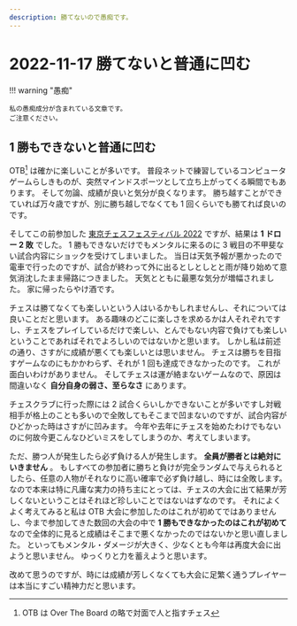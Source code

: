 ```yaml
---
description: 勝てないので愚痴です。
---
```


# 2022-11-17 勝てないと普通に凹む

!!! warning "愚痴"

    私の愚痴成分が含まれている文章です。
    ご注意ください。

## 1 勝もできないと普通に凹む

OTB[^1] は確かに楽しいことが多いです。
普段ネットで練習しているコンピュータゲームらしきものが、突然マインドスポーツとして立ち上がってくる瞬間でもあります。
そして勿論、成績が良いと気分が良くなります。
勝ち越すことができていれば万々歳ですが、別に勝ち越しでなくても 1 回くらいでも勝てれば良いのです。

そしてこの前参加した [東京チェスフェスティバル 2022](../otb/2022/1009.md) ですが、結果は **1 ドロー 2 敗** でした。
1 勝もできないだけでもメンタルに来るのに 3 戦目の不甲斐ない試合内容にショックを受けてしまいました。
当日は天気予報が悪かったので電車で行ったのですが、試合が終わって外に出るとしとしとと雨が降り始めて意気消沈したまま帰路につきました。
天気とともに最悪な気分が増幅されました。
家に帰ったらやけ酒です。

チェスは勝てなくても楽しいという人はいるかもしれませんし、それについては良いことだと思います。
ある趣味のどこに楽しさを求めるかは人それぞれですし、チェスをプレイしているだけで楽しい、とんでもない内容で負けても楽しいということであればそれでよろしいのではないかと思います。
しかし私は前述の通り、さすがに成績が悪くても楽しいとは思いません。
チェスは勝ちを目指すゲームなのにもかかわらず、それが 1 回も達成できなかったのです。
これが面白いわけがありません。
そしてチェスは運が絡まないゲームなので、原因は間違いなく **自分自身の弱さ、至らなさ** にあります。

チェスクラブに行った際には 2 試合くらいしかできないことが多いですし対戦相手が格上のことも多いので全敗してもそこまで凹まないのですが、試合内容がひどかった時はさすがに凹みます。
今年や去年にチェスを始めたわけでもないのに何故今更こんなひどいミスをしてしまうのか、考えてしまいます。

ただ、勝つ人が発生したら必ず負ける人が発生します。
**全員が勝者とは絶対にいきません** 。
もしすべての参加者に勝ちと負けが完全ランダムで与えられるとしたら、任意の人物がそれなりに高い確率で必ず負け越し、時には全敗します。
なので本来は特に凡庸な実力の持ち主にとっては、チェスの大会に出て結果が芳しくないということはそれほど珍しいことではないはずなのです。
それによくよく考えてみると私は OTB 大会に参加したのはこれが初めてではありませんし、今まで参加してきた数回の大会の中で
**1 勝もできなかったのはこれが初めて** なので全体的に見ると成績はそこまで悪くなかったのではないかと思い直しました。
といってもメンタル・ダメージが大きく、少なくとも今年は再度大会に出ようと思いません。
ゆっくりと力を蓄えようと思います。

改めて思うのですが、時には成績が芳しくなくても大会に足繁く通うプレイヤーは本当にすごい精神力だと思います。

[^1]: OTB は Over The Board の略で対面で人と指すチェス